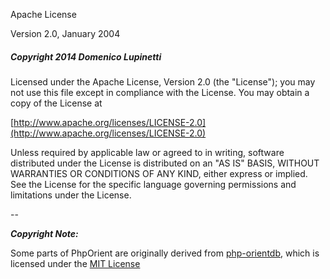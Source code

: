 Apache License

Version 2.0, January 2004

##### Copyright 2014 Domenico Lupinetti

Licensed under the Apache License, Version 2.0 (the "License");
you may not use this file except in compliance with the License.
You may obtain a copy of the License at

  [http://www.apache.org/licenses/LICENSE-2.0](http://www.apache.org/licenses/LICENSE-2.0)
    
Unless required by applicable law or agreed to in writing, software
distributed under the License is distributed on an "AS IS" BASIS,
WITHOUT WARRANTIES OR CONDITIONS OF ANY KIND, either express or implied.
See the License for the specific language governing permissions and
limitations under the License.

--

***Copyright Note:***

Some parts of PhpOrient are originally derived from [php-orientdb](https://github.com/codemix/php-orientdb), which is licensed under the [MIT License](https://github.com/codemix/php-orientdb/blob/master/LICENSE.md)
